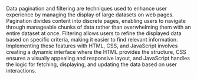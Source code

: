 Data pagination and filtering are techniques used to enhance user experience by managing the display of large datasets on web pages.
Pagination divides content into discrete pages, enabling users to navigate through manageable chunks of data rather than overwhelming them with an entire dataset at once. 
Filtering allows users to refine the displayed data based on specific criteria, making it easier to find relevant information.
Implementing these features with HTML, CSS, and JavaScript involves creating a dynamic interface where the HTML provides the structure, 
CSS ensures a visually appealing and responsive layout, and JavaScript handles the logic for fetching, displaying, and updating the data based on user interactions.
